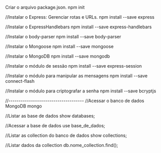 Criar o arquivo package.json.
npm init

//Instalar o Express: Gerenciar rotas e URLs.
npm install --save express

//Instalar o ExpressHandlebars
npm install --save express-handlebars

//Instalar o body-parser
npm install --save body-parser

//Instalar o Mongoose
npm install --save mongoose

//Instalar o MongoDB
npm install --save mongodb

//Instalar o módulo de sessão
npm install --save express-session

//Instalar o módulo para manipular as mensagens
npm install --save connect-flash

//Instalar o módulo para criptografar a senha
npm install --save bcryptjs


//-------------------------------------
//Acessar o banco de dados MongoDB
mongo

//Listar as base de dados
show databases;

//Acessar a base de dados
use base_de_dados;

//Listar as collection do banco de dados
show collections;

//Listar dados da collection
db.nome_collection.find();
